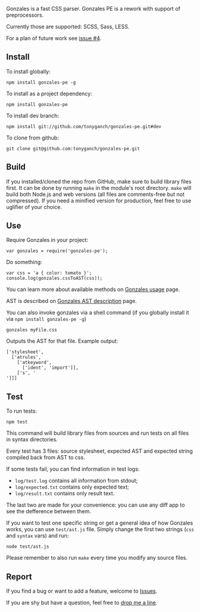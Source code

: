 Gonzales is a fast CSS parser.
Gonzales PE is a rework with support of preprocessors.

Currently those are supported: SCSS, Sass, LESS.

For a plan of future work see [issue #4](https://github.com/tonyganch/gonzales-pe/issues/4).

## Install

To install globally:

    npm install gonzales-pe -g

To install as a project dependency:

    npm install gonzales-pe

To install dev branch:

    npm install git://github.com/tonyganch/gonzales-pe.git#dev

To clone from github:

    git clone git@github.com:tonyganch/gonzales-pe.git

## Build

If you installed/cloned the repo from GitHub, make sure to build library files
first.
It can be done by running `make` in the module's root directory.
`make` will build both Node.js and web versions (all files are comments-free
but not compressed).
If you need a minified version for production, feel free to use uglifier of
your choice.

## Use

Require Gonzales in your project:

    var gonzales = require('gonzales-pe');

Do something:

    var css = 'a { color: tomato }';
    console.log(gonzales.cssToAST(css));

You can learn more about available methods on [Gonzales usage](doc/Gonzales-Usage.md) page.

AST is described on [Gonzales AST description](doc/AST-Description.md) page.

You can also invoke gonzales via a shell command (if you globally install it via `npm install gonzales-pe -g`)

```
gonzales myFile.css
```

Outputs the AST for that file. Example output:

```
['stylesheet',
  ['atrules',
    ['atkeyword',
      ['ident', 'import']],
    ['s', '
']]]
```

## Test

To run tests:

    npm test

This command will build library files from sources and run tests on all files
in syntax directories.

Every test has 3 files: source stylesheet, expected AST and expected string
compiled back from AST to css.

If some tests fail, you can find information in test logs:

- `log/test.log` contains all information from stdout;
- `log/expected.txt` contains only expected text;
- `log/result.txt` contains only result text.

The last two are made for your convenience: you can use any diff app to see
the defference between them.

If you want to test one specific string or get a general idea of how Gonzales
works, you can use `test/ast.js` file.
Simply change the first two strings (`css` and `syntax` vars) and run:

    node test/ast.js

Please remember to also run `make` every time you modify any source files.

## Report

If you find a bug or want to add a feature, welcome to [Issues](https://github.com/tonyganch/gonzales-pe/issues).

If you are shy but have a question, feel free to [drop me a
line](mailto:tonyganch+gonzales@gmail.com).
